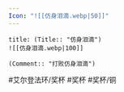 ```yaml
---
Icon: "![[仿身泪滴.webp|50]]"
---
```

```ad-common-bronze-trophy
title: (Title:: "仿身泪滴")
![[仿身泪滴.webp|100]]

(Comment:: "打败仿身泪滴")
```

#艾尔登法环/奖杯 #奖杯 #奖杯/铜